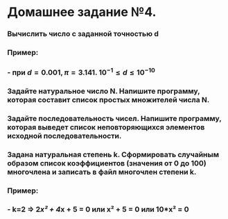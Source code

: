 # Домашнее задание №4.
### Вычислить число c заданной точностью d

### Пример:

### - при $d = 0.001, π = 3.141.$    $10^{-1} ≤ d ≤10^{-10}$
### Задайте натуральное число N. Напишите программу, которая составит список простых множителей числа N.
### Задайте последовательность чисел. Напишите программу, которая выведет список неповторяющихся элементов исходной последовательности.
### Задана натуральная степень k. Сформировать случайным образом список коэффициентов (значения от 0 до 100) многочлена и записать в файл многочлен степени k.

### Пример:

### - k=2 => 2*x² + 4*x + 5 = 0 или x² + 5 = 0 или 10*x² = 0
